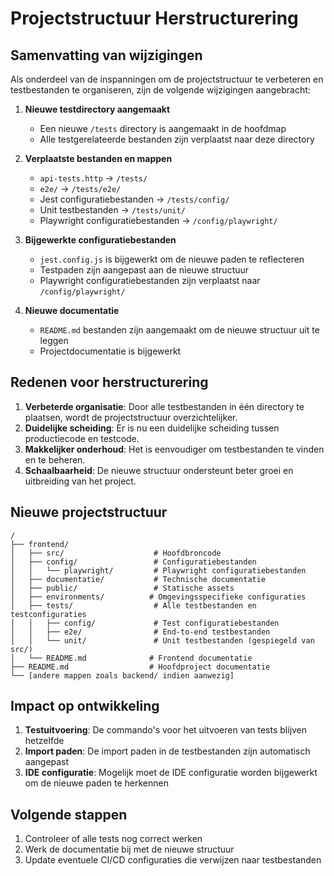 # Projectstructuur Herstructurering

## Samenvatting van wijzigingen

Als onderdeel van de inspanningen om de projectstructuur te verbeteren en testbestanden te organiseren, zijn de volgende wijzigingen aangebracht:

1. **Nieuwe testdirectory aangemaakt**
   - Een nieuwe `/tests` directory is aangemaakt in de hoofdmap
   - Alle testgerelateerde bestanden zijn verplaatst naar deze directory

2. **Verplaatste bestanden en mappen**
   - `api-tests.http` → `/tests/`
   - `e2e/` → `/tests/e2e/`
   - Jest configuratiebestanden → `/tests/config/`
   - Unit testbestanden → `/tests/unit/`
   - Playwright configuratiebestanden → `/config/playwright/`

3. **Bijgewerkte configuratiebestanden**
   - `jest.config.js` is bijgewerkt om de nieuwe paden te reflecteren
   - Testpaden zijn aangepast aan de nieuwe structuur
   - Playwright configuratiebestanden zijn verplaatst naar `/config/playwright/`

4. **Nieuwe documentatie**
   - `README.md` bestanden zijn aangemaakt om de nieuwe structuur uit te leggen
   - Projectdocumentatie is bijgewerkt

## Redenen voor herstructurering

1. **Verbeterde organisatie**: Door alle testbestanden in één directory te plaatsen, wordt de projectstructuur overzichtelijker.
2. **Duidelijke scheiding**: Er is nu een duidelijke scheiding tussen productiecode en testcode.
3. **Makkelijker onderhoud**: Het is eenvoudiger om testbestanden te vinden en te beheren.
4. **Schaalbaarheid**: De nieuwe structuur ondersteunt beter groei en uitbreiding van het project.

## Nieuwe projectstructuur

```
/
├── frontend/
│   ├── src/                    # Hoofdbroncode
│   ├── config/                 # Configuratiebestanden
│   │   └── playwright/         # Playwright configuratiebestanden
│   ├── documentatie/           # Technische documentatie
│   ├── public/                 # Statische assets
│   ├── environments/          # Omgevingsspecifieke configuraties
│   ├── tests/                  # Alle testbestanden en testconfiguraties
│   │   ├── config/             # Test configuratiebestanden
│   │   ├── e2e/                # End-to-end testbestanden
│   │   └── unit/               # Unit testbestanden (gespiegeld van src/)
│   └── README.md              # Frontend documentatie
├── README.md                  # Hoofdproject documentatie
└── [andere mappen zoals backend/ indien aanwezig]
```

## Impact op ontwikkeling

1. **Testuitvoering**: De commando's voor het uitvoeren van tests blijven hetzelfde
2. **Import paden**: De import paden in de testbestanden zijn automatisch aangepast
3. **IDE configuratie**: Mogelijk moet de IDE configuratie worden bijgewerkt om de nieuwe paden te herkennen

## Volgende stappen

1. Controleer of alle tests nog correct werken
2. Werk de documentatie bij met de nieuwe structuur
3. Update eventuele CI/CD configuraties die verwijzen naar testbestanden